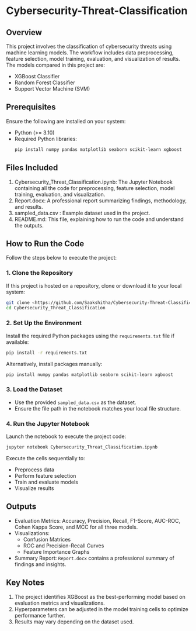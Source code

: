 # Cybersecurity-Threat-Classification


## Overview
This project involves the classification of cybersecurity threats using machine learning models. The workflow includes data preprocessing, feature selection, model training, evaluation, and visualization of results. The models compared in this project are:
- XGBoost Classifier
- Random Forest Classifier
- Support Vector Machine (SVM)

## Prerequisites
Ensure the following are installed on your system:
- Python (>= 3.10)
- Required Python libraries:
  ```bash
  pip install numpy pandas matplotlib seaborn scikit-learn xgboost
  ```

## Files Included
1. Cybersecurity_Threat_Classification.ipynb: The Jupyter Notebook containing all the code for preprocessing, feature selection, model training, evaluation, and visualization.
2. Report.docx: A professional report summarizing findings, methodology, and results.
3. sampled_data.csv : Example dataset used in the project.
4. README.md: This file, explaining how to run the code and understand the outputs.

## How to Run the Code
Follow the steps below to execute the project:

### 1. Clone the Repository
If this project is hosted on a repository, clone or download it to your local system:
```bash
git clone <https://github.com/Saakshitha/Cybersecurity-Threat-Classification>
cd Cybersecurity_Threat_Classification
```

### 2. Set Up the Environment
Install the required Python packages using the `requirements.txt` file if available:
```bash
pip install -r requirements.txt
```

Alternatively, install packages manually:
```bash
pip install numpy pandas matplotlib seaborn scikit-learn xgboost
```

### 3. Load the Dataset
- Use the provided `sampled_data.csv` as the dataset.
- Ensure the file path in the notebook matches your local file structure.

### 4. Run the Jupyter Notebook
Launch the notebook to execute the project code:
```bash
jupyter notebook Cybersecurity_Threat_Classification.ipynb
```
Execute the cells sequentially to:
- Preprocess data
- Perform feature selection
- Train and evaluate models
- Visualize results

## Outputs
- Evaluation Metrics: Accuracy, Precision, Recall, F1-Score, AUC-ROC, Cohen Kappa Score, and MCC for all three models.
- Visualizations:
  - Confusion Matrices
  - ROC and Precision-Recall Curves
  - Feature Importance Graphs
- Summary Report: `Report.docx` contains a professional summary of findings and insights.

## Key Notes
1. The project identifies XGBoost as the best-performing model based on evaluation metrics and visualizations.
2. Hyperparameters can be adjusted in the model training cells to optimize performance further.
3. Results may vary depending on the dataset used.
